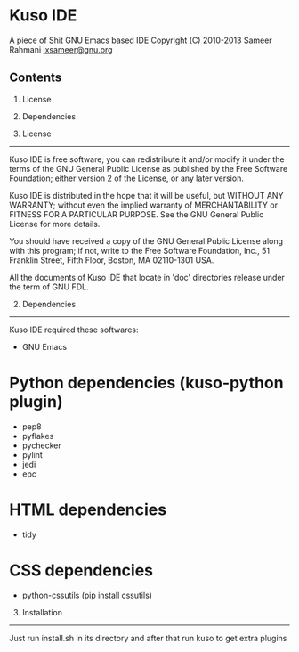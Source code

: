 Kuso IDE
========
A piece of Shit GNU Emacs based IDE
Copyright (C) 2010-2013  Sameer Rahmani <lxsameer@gnu.org>

Contents
--------

1. License
2. Dependencies

1. License
----------
  Kuso IDE is free software; you can redistribute it and/or modify
it under the terms of the GNU General Public License as published by
the Free Software Foundation; either version 2 of the License, or
any later version.

  Kuso IDE is distributed in the hope that it will be useful,
but WITHOUT ANY WARRANTY; without even the implied warranty of
MERCHANTABILITY or FITNESS FOR A PARTICULAR PURPOSE.  See the
GNU General Public License for more details.

  You should have received a copy of the GNU General Public License along
with this program; if not, write to the Free Software Foundation, Inc.,
51 Franklin Street, Fifth Floor, Boston, MA 02110-1301 USA.

  All the documents of Kuso IDE that locate in 'doc' directories release
under the term of GNU FDL.

2. Dependencies
---------------
Kuso IDE required these softwares:


* GNU Emacs

Python dependencies (kuso-python plugin)
========================================
  * pep8
  * pyflakes
  * pychecker
  * pylint
  * jedi
  * epc

HTML dependencies
=================
  * tidy

CSS dependencies
================
  * python-cssutils (pip install cssutils)


3. Installation
---------------
Just run install.sh in its directory and after that run kuso to get extra plugins
